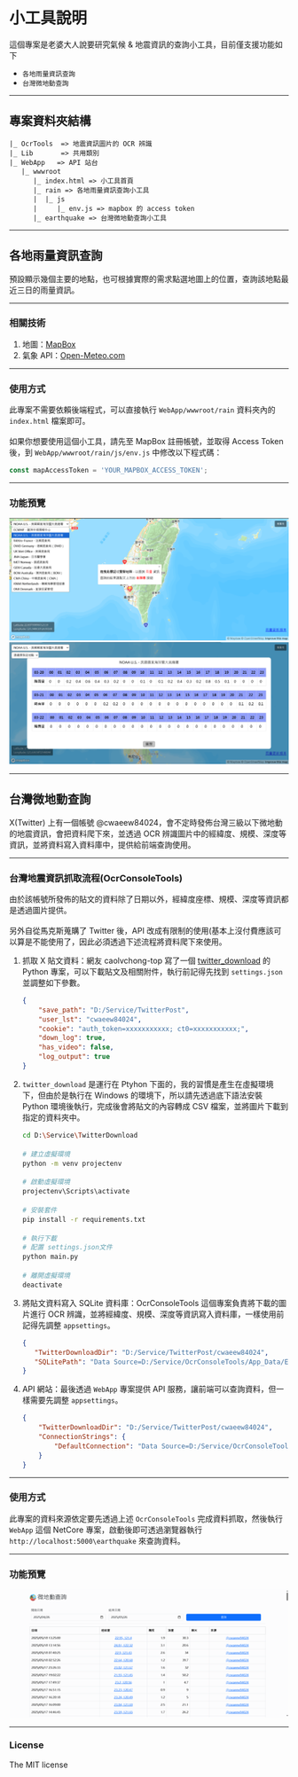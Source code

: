 # 小工具說明 
這個專案是老婆大人說要研究氣候 & 地震資訊的查詢小工具，目前僅支援功能如下
+ `各地雨量資訊查詢`
+ `台灣微地動查詢`


---
## 專案資料夾結構
```
|_ OcrTools  => 地震資訊圖片的 OCR 辨識
|_ Lib       => 共用類別
|_ WebApp   => API 站台
   |_ wwwroot
      |_ index.html => 小工具首頁
      |_ rain => 各地雨量資訊查詢小工具
      |  |_ js
      |     |_ env.js => mapbox 的 access token
      |_ earthquake => 台灣微地動查詢小工具
```


--- 
## 各地雨量資訊查詢
預設顯示幾個主要的地點，也可根據實際的需求點選地圖上的位置，查詢該地點最近三日的雨量資訊。


---
### 相關技術
1. 地圖：[MapBox](https://www.mapbox.com/)
2. 氣象 API：[Open-Meteo.com](https://open-meteo.com/)


---
### 使用方式
此專案不需要依賴後端程式，可以直接執行 `WebApp/wwwroot/rain` 資料夾內的 `index.html` 檔案即可。<br><br>
如果你想要使用這個小工具，請先至 MapBox 註冊帳號，並取得 Access Token 後，到 `WebApp/wwwroot/rain/js/env.js` 中修改以下程式碼：
``` js
const mapAccessToken = 'YOUR_MAPBOX_ACCESS_TOKEN';
```

---
### 功能預覽
![功能主頁](DemoImg/rain_demo1.png?raw=true)
![雨量資訊](DemoImg/rain_demo2.png?raw=true)


--- 
## 台灣微地動查詢
X(Twitter) 上有一個帳號 @cwaeew84024，會不定時發佈台灣三級以下微地動的地震資訊，會把資料爬下來，並透過 OCR 辨識圖片中的經緯度、規模、深度等資訊，並將資料寫入資料庫中，提供給前端查詢使用。


--- 
### 台灣地震資訊抓取流程(OcrConsoleTools)
由於該帳號所發佈的貼文的資料除了日期以外，經緯度座標、規模、深度等資訊都是透過圖片提供。<br><br>
另外自從馬克斯蒐購了 Twitter 後，API 改成有限制的使用(基本上沒付費應該可以算是不能使用了，因此必須透過下述流程將資料爬下來使用。
1. 抓取 X 貼文資料：網友 caolvchong-top 寫了一個 [twitter_download](https://github.com/caolvchong-top/twitter_download) 的 Python 專案，可以下載貼文及相關附件，執行前記得先找到 `settings.json` 並調整如下參數。
    ``` json
    {
        "save_path": "D:/Service/TwitterPost",
        "user_lst": "cwaeew84024",
        "cookie": "auth_token=xxxxxxxxxxx; ct0=xxxxxxxxxxx;",
        "down_log": true,
        "has_video": false,
        "log_output": true
    }
    ```
2. `twitter_download` 是運行在 Ptyhon 下面的，我的習慣是產生在虛擬環境下，但由於是執行在 Windows 的環境下，所以請先透過底下語法安裝 Python 環境後執行，完成後會將貼文的內容轉成 CSV 檔案，並將圖片下載到指定的資料夾中。
    ``` bash
    cd D:\Service\TwitterDownload

    # 建立虛擬環境
    python -m venv projectenv

    # 啟動虛擬環境
    projectenv\Scripts\activate

    # 安裝套件
    pip install -r requirements.txt

    # 執行下載
    # 配置 settings.json文件
    python main.py 

    # 離開虛擬環境
    deactivate
    ```
3. 將貼文資料寫入 SQLite 資料庫：OcrConsoleTools 這個專案負責將下載的圖片進行 OCR 辨識，並將經緯度、規模、深度等資訊寫入資料庫，一樣使用前記得先調整 `appsettings`。
    ``` json
    {
       "TwitterDownloadDir": "D:/Service/TwitterPost/cwaeew84024",
       "SQLitePath": "Data Source=D:/Service/OcrConsoleTools/App_Data/Earthquake.db"
    }
    ```
4. API 網站：最後透過 `WebApp` 專案提供 API 服務，讓前端可以查詢資料，但一樣需要先調整 `appsettings`。
    ``` json
    {
        "TwitterDownloadDir": "D:/Service/TwitterPost/cwaeew84024",
        "ConnectionStrings": {
            "DefaultConnection": "Data Source=D:/Service/OcrConsoleTools/App_Data/Earthquake.db"
        }
    }
    ```


---
### 使用方式
此專案的資料來源依定要先透過上述 `OcrConsoleTools` 完成資料抓取，然後執行 `WebApp` 這個 NetCore 專案，啟動後即可透過瀏覽器執行 `http://localhost:5000\earthquake` 來查詢資料。  


---
### 功能預覽
![功能主頁](DemoImg/earthquake_demo1.png?raw=true)


---
### License
The MIT license
